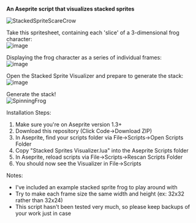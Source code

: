 **An Aseprite script that visualizes stacked sprites**

![StackedSpriteScareCrow](https://user-images.githubusercontent.com/6269590/236537802-3934c5a2-863a-4dfd-a1a7-7d220685493d.gif)

Take this spritesheet, containing each 'slice' of a 3-dimensional frog character:\
![image](https://user-images.githubusercontent.com/6269590/236532036-0f9980dd-4f6c-4d27-b88d-1faab9232f91.png)

Displaying the frog character as a series of individual frames:\
![image](https://user-images.githubusercontent.com/6269590/236532290-0ea5d4a7-f30b-423f-acf2-9ca14627e14c.png)

Open the Stacked Sprite Visualizer and prepare to generate the stack:\
![image](https://user-images.githubusercontent.com/6269590/236533028-03cca2c9-e022-437e-8635-eee12f1a62ba.png)

Generate the stack!\
![SpinningFrog](https://user-images.githubusercontent.com/6269590/236532908-6c21ddb7-52a4-4d73-a23e-4b8611435498.gif)

Installation Steps:
1. Make sure you're on Aseprite version 1.3+
2. Download this repository (Click Code->Download ZIP)
3. In Aseprite, find your scripts folder via File->Scripts->Open Scripts Folder
4. Copy "Stacked Sprites Visualizer.lua" into the Aseprite Scripts folder
5. In Aseprite, reload scripts via File->Scripts->Rescan Scripts Folder
6. You should now see the Visualizer in File->Scripts

Notes:
- I've included an example stacked sprite frog to play around with
- Try to make each frame size the same width and height (ex: 32x32 rather than 32x24)
- This script hasn't been tested very much, so please keep backups of your work just in case
